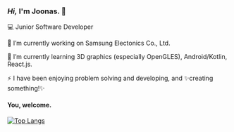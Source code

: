 ### _Hi,_ I'm Joonas. 👋

💻 Junior Software Developer

🔭 I’m currently working on Samsung Electonics Co., Ltd.

🌱 I’m currently learning 3D graphics (especially OpenGLES), Android/Kotlin, React.js.

⚡ I have been enjoying problem solving and developing, and ✨creating something!✨

#### You, welcome.

[![Top Langs](https://github-readme-stats.vercel.app/api/top-langs/?username=joonas-yoon&layout=compact)](https://github.com/anuraghazra/github-readme-stats)
